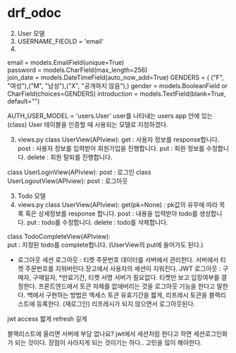 # drf_odoc


2. User 모델
1. USERNAME_FIEOLD = 'email' 
2.
email = models.EmailField(unique=True)  
password = models.CharField(max_length=256)  
join_date = models.DateTimeField(auto_now_add=True)
GENDERS = ( ("F", "여성"),("M", "남성"),("X", "공개하지 않음"),)
gender = models.BooleanField or CharField(choices=GENDERS)
introduction = models.TextField(blank=True, default="")

AUTH_USER_MODEL = 'users.User' user를 나타내는 users app 안에 있는 (class) User 테이블을 인증할 때 사용되는 모델로 지정하겠다.


3. views.py
class UserView(APIview):
get : 사용자 정보를 response합니다.
post : 사용자 정보를 입력받아 회원가입을 진행합니다.
put : 회원 정보를 수정합니다.
delete : 회원 탈퇴를 진행합니다.

class UserLoginView(APIview):
post : 로그인
class UserLogoutView(APIview):
post : 로그아웃

3. Todo 모델
1. views.py
class UserView(APIview):
get(pk=None) : pk값의 유무에 따라 목록 혹은 상세정보를 response 합니다.
post : 내용을 입력받아 todo를 생성합니다.
put : todo를 수정합니다.
delete : todo를 삭제합니다.

class TodoCompleteView(APIview):  
put : 지정된 todo를 complete합니다. (UserView의 put에 들어가도 된다.)

* 로그아웃
세션 로그아웃 : 티켓 주문번호
데이터를 서버에서 관리한다.
서버에서 티켓 주문번호를 지워버린다.장고에서 사용자의 세션이 지워진다. 
JWT 로그아웃 : 구매자, 구매일자, *만료기간, 티켓 서명
서버가 필요없다. 티켓만 보고 입장여부를 결정한다.
프론트엔드에서 토큰 자체를 없애버리는 것을 로그아웃 기능을 한다고 말한다.
백에서 구현하는 방법은 액세스 토큰 유효기간을 짧게, 리프레시 토큰을 블랙리스트에 등록한다.
(재로그인) 리프레시가 되지 않으면서 로그아웃된다.


jwt
access 짧게
refresh 길게

블랙리스트에 올리면 서버에 부담 없나요?
jwt에서 세션처럼 한다고 하면 세션로그인화가 되는 것이다.
장점이 사라지게 되는 것이기는 하다.. 고민을 많이 해야한다. 
